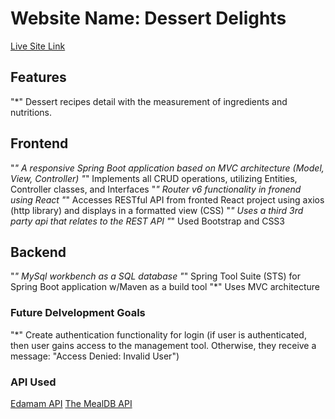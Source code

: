 # Website Name: Dessert Delights
[ Live Site Link](https://dessertdelights.netlify.app/)

## Features
"*" Dessert recipes detail with the measurement of ingredients and nutritions.

## Frontend
"*" A responsive Spring Boot application based on MVC architecture (Model, View, Controller)
"*" Implements all CRUD operations, utilizing Entities, Controller classes, and Interfaces
"*" Router v6 functionality in fronend using React
"*" Accesses RESTful API from fronted React project using axios (http library) and displays in a formatted view (CSS)
"*" Uses a third 3rd party api that relates to the REST API
"*" Used Bootstrap and CSS3

## Backend
"*" MySql workbench as a SQL database
"*" Spring Tool Suite (STS) for Spring Boot application w/Maven as a build tool
"*" Uses MVC architecture

### Future Delvelopment Goals
"*" Create authentication functionality for login (if user is authenticated, then user gains access to the management tool. Otherwise, they receive a message: "Access Denied: Invalid User")

### API Used
[Edamam API](https://www.edamam.com/)
[ The MealDB API ](https://www.themealdb.com/)




